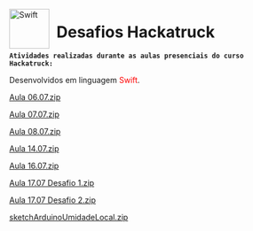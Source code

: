 <img 
    align="left"
    alt="Swift"
    title="Swift"
    width="72px"
    style="padding-right: 10px;"
    src="https://cdn.jsdelivr.net/gh/devicons/devicon@latest/icons/swift/swift-original.svg" 
/>
# Desafios Hackatruck

**`Atividades realizadas durante as aulas presenciais do curso Hackatruck:`**

Desenvolvidos em linguagem <font color="red">Swift</font>.

[Aula 06.07.zip](https://github.com/user-attachments/files/21305357/Aula.06.07.zip)

[Aula 07.07.zip](https://github.com/user-attachments/files/21305335/Aula.07.07.zip)

[Aula 08.07.zip](https://github.com/user-attachments/files/21305337/Aula.08.07.zip)

[Aula 14.07.zip](https://github.com/user-attachments/files/21305338/Aula.14.07.zip)

[Aula 16.07.zip](https://github.com/user-attachments/files/21305339/Aula.16.07.zip)

[Aula 17.07 Desafio 1.zip](https://github.com/user-attachments/files/21307369/Aula.17.07.Desafio.1.zip)

[Aula 17.07 Desafio 2.zip](https://github.com/user-attachments/files/21307368/Aula.17.07.Desafio.2.zip)

[sketchArduinoUmidadeLocal.zip](https://github.com/user-attachments/files/21323703/sketchArduinoUmidadeLocal.zip)
